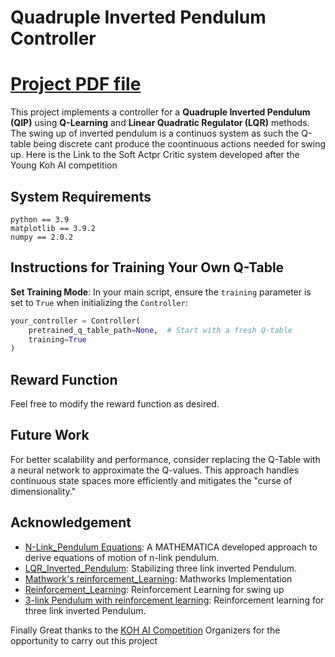 # Quadruple Inverted Pendulum Controller

# [Project PDF file](https://drive.google.com/file/d/1jL_oVYQrVnmIAMw-khLq6Ku9Vv8g0Lue/view?usp=sharing/)

This project implements a controller for a **Quadruple Inverted Pendulum (QIP)** using **Q-Learning** and **Linear Quadratic Regulator (LQR)** methods.
The swing up of inverted pendulum is a continuos system as such the Q-table being discrete cant produce the coontinuous actions needed for swing up. Here is the Link to the Soft Actpr Critic system developed after the Young Koh AI competition


## System Requirements
   ```
python == 3.9
matplotlib == 3.9.2
numpy == 2.0.2
   ```


## Instructions for Training Your Own Q-Table

**Set Training Mode**: In your main script, ensure the `training` parameter is set to `True` when initializing the `Controller`:

   ```python
   your_controller = Controller(
       pretrained_q_table_path=None,  # Start with a fresh Q-table
       training=True
   )
   ```
## Reward Function
Feel free to modify the reward function as desired.


## Future Work
For better scalability and performance, consider replacing the Q-Table with a neural network to approximate the Q-values. 
This approach handles continuous state spaces more efficiently and mitigates the "curse of dimensionality."

## Acknowledgement
- [N-Link_Pendulum Equations](https://blog.wolfram.com/2011/03/01/stabilized-n-link-pendulum/): A MATHEMATICA developed approach to derive equations of motion of n-link pendulum.
- [LQR_Inverted_Pendulum](https://ieeexplore.ieee.org/document/6508052): Stabilizing three link inverted Pendulum.
- [Mathwork's reinforcement_Learning](https://github.com/mathworks/Reinforcement-Learning-Inverted-Pendulum-with-QUBE-Servo2/tree/master): Mathworks Implementation
- [Reinforcement_Learning](https://zenodo.org/records/6582706): Reinforcement Learning for swing up
- [3-link Pendulum with reinforcement learning](https://doi.org/10.1016/j.engappai.2023.107518): Reinforcement learning for three link inverted Pendulum.

Finally Great thanks to the [KOH AI Competition](https://2024.iccas.org/?page_id=4431) Organizers for the opportunity to carry out this project
